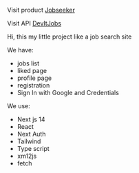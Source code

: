 Visit product [Jobseeker](https://job-1-pi.vercel.app/)


Visit API [DevItJobs](https://devitjobs.uk/job_feed.xml)

Hi, this my little project like a job search site

We have: 
  - jobs list
  - liked page
  - profile page
  - registration
  - Sign In with Google and Credentials

We use: 
  - Next js 14
  - React
  - Next Auth
  - Tailwind
  - Type script
  - xm12js
  - fetch

